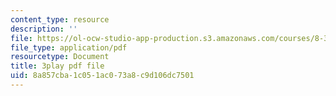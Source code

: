 ```yaml
---
content_type: resource
description: ''
file: https://ol-ocw-studio-app-production.s3.amazonaws.com/courses/8-333-statistical-mechanics-i-statistical-mechanics-of-particles-fall-2013/8a857cba1c051ac073a8c9d106dc7501_l2Q31eoy_rY.pdf
file_type: application/pdf
resourcetype: Document
title: 3play pdf file
uid: 8a857cba-1c05-1ac0-73a8-c9d106dc7501
---
```


